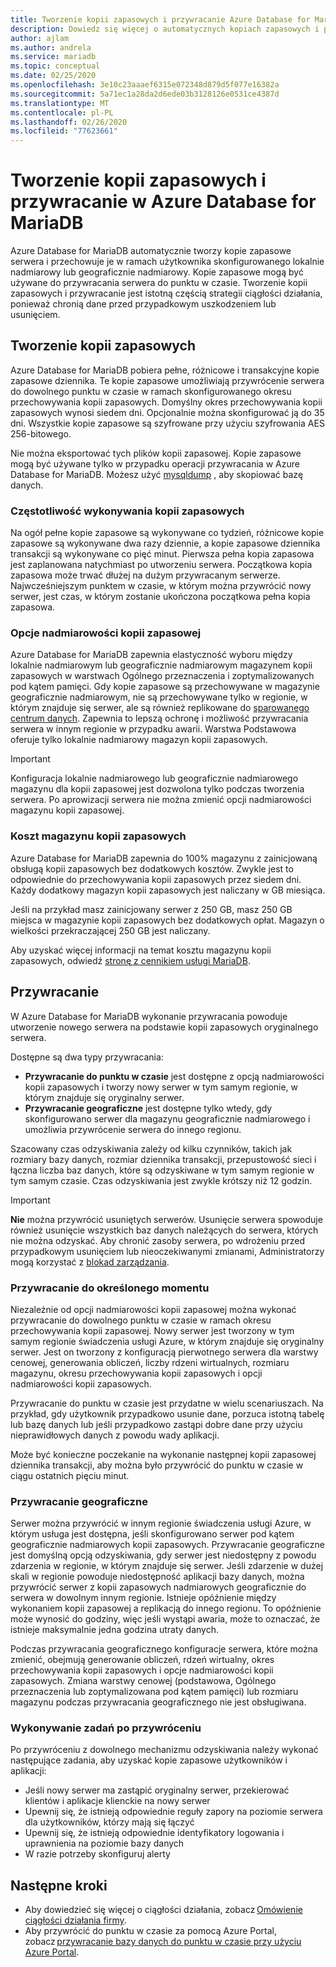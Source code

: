 ```yaml
---
title: Tworzenie kopii zapasowych i przywracanie Azure Database for MariaDB
description: Dowiedz się więcej o automatycznych kopiach zapasowych i przywracaniu serwera Azure Database for MariaDB.
author: ajlam
ms.author: andrela
ms.service: mariadb
ms.topic: conceptual
ms.date: 02/25/2020
ms.openlocfilehash: 3e10c23aaaef6315e072348d879d5f077e16382a
ms.sourcegitcommit: 5a71ec1a28da2d6ede03b3128126e0531ce4387d
ms.translationtype: MT
ms.contentlocale: pl-PL
ms.lasthandoff: 02/26/2020
ms.locfileid: "77623661"
---
```

# <a name="backup-and-restore-in-azure-database-for-mariadb"></a>Tworzenie kopii zapasowych i przywracanie w Azure Database for MariaDB

Azure Database for MariaDB automatycznie tworzy kopie zapasowe serwera i przechowuje je w ramach użytkownika skonfigurowanego lokalnie nadmiarowy lub geograficznie nadmiarowy. Kopie zapasowe mogą być używane do przywracania serwera do punktu w czasie. Tworzenie kopii zapasowych i przywracanie jest istotną częścią strategii ciągłości działania, ponieważ chronią dane przed przypadkowym uszkodzeniem lub usunięciem.

## <a name="backups"></a>Tworzenie kopii zapasowych

Azure Database for MariaDB pobiera pełne, różnicowe i transakcyjne kopie zapasowe dziennika. Te kopie zapasowe umożliwiają przywrócenie serwera do dowolnego punktu w czasie w ramach skonfigurowanego okresu przechowywania kopii zapasowych. Domyślny okres przechowywania kopii zapasowych wynosi siedem dni. Opcjonalnie można skonfigurować ją do 35 dni. Wszystkie kopie zapasowe są szyfrowane przy użyciu szyfrowania AES 256-bitowego.

Nie można eksportować tych plików kopii zapasowej. Kopie zapasowe mogą być używane tylko w przypadku operacji przywracania w Azure Database for MariaDB. Możesz użyć [mysqldump](howto-migrate-dump-restore.md) , aby skopiować bazę danych.

### <a name="backup-frequency"></a>Częstotliwość wykonywania kopii zapasowych

Na ogół pełne kopie zapasowe są wykonywane co tydzień, różnicowe kopie zapasowe są wykonywane dwa razy dziennie, a kopie zapasowe dziennika transakcji są wykonywane co pięć minut. Pierwsza pełna kopia zapasowa jest zaplanowana natychmiast po utworzeniu serwera. Początkowa kopia zapasowa może trwać dłużej na dużym przywracanym serwerze. Najwcześniejszym punktem w czasie, w którym można przywrócić nowy serwer, jest czas, w którym zostanie ukończona początkowa pełna kopia zapasowa.

### <a name="backup-redundancy-options"></a>Opcje nadmiarowości kopii zapasowej

Azure Database for MariaDB zapewnia elastyczność wyboru między lokalnie nadmiarowym lub geograficznie nadmiarowym magazynem kopii zapasowych w warstwach Ogólnego przeznaczenia i zoptymalizowanych pod kątem pamięci. Gdy kopie zapasowe są przechowywane w magazynie geograficznie nadmiarowym, nie są przechowywane tylko w regionie, w którym znajduje się serwer, ale są również replikowane do [sparowanego centrum danych](https://docs.microsoft.com/azure/best-practices-availability-paired-regions). Zapewnia to lepszą ochronę i możliwość przywracania serwera w innym regionie w przypadku awarii. Warstwa Podstawowa oferuje tylko lokalnie nadmiarowy magazyn kopii zapasowych.

> [!IMPORTANT]
> Konfiguracja lokalnie nadmiarowego lub geograficznie nadmiarowego magazynu dla kopii zapasowej jest dozwolona tylko podczas tworzenia serwera. Po aprowizacji serwera nie można zmienić opcji nadmiarowości magazynu kopii zapasowej.

### <a name="backup-storage-cost"></a>Koszt magazynu kopii zapasowych

Azure Database for MariaDB zapewnia do 100% magazynu z zainicjowaną obsługą kopii zapasowych bez dodatkowych kosztów. Zwykle jest to odpowiednie do przechowywania kopii zapasowych przez siedem dni. Każdy dodatkowy magazyn kopii zapasowych jest naliczany w GB miesiąca.

Jeśli na przykład masz zainicjowany serwer z 250 GB, masz 250 GB miejsca w magazynie kopii zapasowych bez dodatkowych opłat. Magazyn o wielkości przekraczającej 250 GB jest naliczany.

Aby uzyskać więcej informacji na temat kosztu magazynu kopii zapasowych, odwiedź [stronę z cennikiem usługi MariaDB](https://azure.microsoft.com/pricing/details/mariadb/).

## <a name="restore"></a>Przywracanie

W Azure Database for MariaDB wykonanie przywracania powoduje utworzenie nowego serwera na podstawie kopii zapasowych oryginalnego serwera.

Dostępne są dwa typy przywracania:

- **Przywracanie do punktu w czasie** jest dostępne z opcją nadmiarowości kopii zapasowych i tworzy nowy serwer w tym samym regionie, w którym znajduje się oryginalny serwer.
- **Przywracanie geograficzne** jest dostępne tylko wtedy, gdy skonfigurowano serwer dla magazynu geograficznie nadmiarowego i umożliwia przywrócenie serwera do innego regionu.

Szacowany czas odzyskiwania zależy od kilku czynników, takich jak rozmiary bazy danych, rozmiar dziennika transakcji, przepustowość sieci i łączna liczba baz danych, które są odzyskiwane w tym samym regionie w tym samym czasie. Czas odzyskiwania jest zwykle krótszy niż 12 godzin.

> [!IMPORTANT]
> **Nie** można przywrócić usuniętych serwerów. Usunięcie serwera spowoduje również usunięcie wszystkich baz danych należących do serwera, których nie można odzyskać. Aby chronić zasoby serwera, po wdrożeniu przed przypadkowym usunięciem lub nieoczekiwanymi zmianami, Administratorzy mogą korzystać z [blokad zarządzania](https://docs.microsoft.com/azure/azure-resource-manager/resource-group-lock-resources).

### <a name="point-in-time-restore"></a>Przywracanie do określonego momentu

Niezależnie od opcji nadmiarowości kopii zapasowej można wykonać przywracanie do dowolnego punktu w czasie w ramach okresu przechowywania kopii zapasowej. Nowy serwer jest tworzony w tym samym regionie świadczenia usługi Azure, w którym znajduje się oryginalny serwer. Jest on tworzony z konfiguracją pierwotnego serwera dla warstwy cenowej, generowania obliczeń, liczby rdzeni wirtualnych, rozmiaru magazynu, okresu przechowywania kopii zapasowych i opcji nadmiarowości kopii zapasowych.

Przywracanie do punktu w czasie jest przydatne w wielu scenariuszach. Na przykład, gdy użytkownik przypadkowo usunie dane, porzuca istotną tabelę lub bazę danych lub jeśli przypadkowo zastąpi dobre dane przy użyciu nieprawidłowych danych z powodu wady aplikacji.

Może być konieczne poczekanie na wykonanie następnej kopii zapasowej dziennika transakcji, aby można było przywrócić do punktu w czasie w ciągu ostatnich pięciu minut.

### <a name="geo-restore"></a>Przywracanie geograficzne

Serwer można przywrócić w innym regionie świadczenia usługi Azure, w którym usługa jest dostępna, jeśli skonfigurowano serwer pod kątem geograficznie nadmiarowych kopii zapasowych. Przywracanie geograficzne jest domyślną opcją odzyskiwania, gdy serwer jest niedostępny z powodu zdarzenia w regionie, w którym znajduje się serwer. Jeśli zdarzenie w dużej skali w regionie powoduje niedostępność aplikacji bazy danych, można przywrócić serwer z kopii zapasowych nadmiarowych geograficznie do serwera w dowolnym innym regionie. Istnieje opóźnienie między wykonaniem kopii zapasowej a replikacją do innego regionu. To opóźnienie może wynosić do godziny, więc jeśli wystąpi awaria, może to oznaczać, że istnieje maksymalnie jedna godzina utraty danych.

Podczas przywracania geograficznego konfiguracje serwera, które można zmienić, obejmują generowanie obliczeń, rdzeń wirtualny, okres przechowywania kopii zapasowych i opcje nadmiarowości kopii zapasowych. Zmiana warstwy cenowej (podstawowa, Ogólnego przeznaczenia lub zoptymalizowana pod kątem pamięci) lub rozmiaru magazynu podczas przywracania geograficznego nie jest obsługiwana.

### <a name="perform-post-restore-tasks"></a>Wykonywanie zadań po przywróceniu

Po przywróceniu z dowolnego mechanizmu odzyskiwania należy wykonać następujące zadania, aby uzyskać kopie zapasowe użytkowników i aplikacji:

- Jeśli nowy serwer ma zastąpić oryginalny serwer, przekierować klientów i aplikacje klienckie na nowy serwer
- Upewnij się, że istnieją odpowiednie reguły zapory na poziomie serwera dla użytkowników, którzy mają się łączyć
- Upewnij się, że istnieją odpowiednie identyfikatory logowania i uprawnienia na poziomie bazy danych
- W razie potrzeby skonfiguruj alerty

## <a name="next-steps"></a>Następne kroki

- Aby dowiedzieć się więcej o ciągłości działania, zobacz [Omówienie ciągłości działania firmy](concepts-business-continuity.md).
- Aby przywrócić do punktu w czasie za pomocą Azure Portal, zobacz [przywracanie bazy danych do punktu w czasie przy użyciu Azure Portal](howto-restore-server-portal.md).
 
<!--
- To restore to a point in time using Azure CLI, see [restore database to a point in time using CLI](howto-restore-server-cli.md).-->
